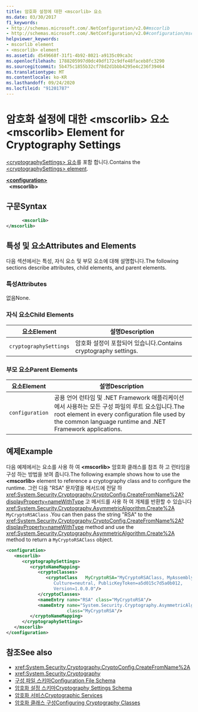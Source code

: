 ```yaml
---
title: 암호화 설정에 대한 <mscorlib> 요소
ms.date: 03/30/2017
f1_keywords:
- http://schemas.microsoft.com/.NetConfiguration/v2.0#mscorlib
- http://schemas.microsoft.com/.NetConfiguration/v2.0#configuration/mscorlib
helpviewer_keywords:
- mscorlib element
- <mscorlib> element
ms.assetid: d549668f-31f1-4b92-8021-a9135c09ca3c
ms.openlocfilehash: 1788205997d0dc49df172c9dfe48faceb8fc3290
ms.sourcegitcommit: 5b475c1855b32cf78d2d1bbb4295e4c236f39464
ms.translationtype: MT
ms.contentlocale: ko-KR
ms.lasthandoff: 09/24/2020
ms.locfileid: "91201787"
---
```

# <a name="mscorlib-element-for-cryptography-settings"></a><span data-ttu-id="fe90a-102">암호화 설정에 대한 \<mscorlib> 요소</span><span class="sxs-lookup"><span data-stu-id="fe90a-102">\<mscorlib> Element for Cryptography Settings</span></span>

<span data-ttu-id="fe90a-103">[ \<cryptographySettings> 요소](cryptographysettings-element.md)를 포함 합니다.</span><span class="sxs-lookup"><span data-stu-id="fe90a-103">Contains the [\<cryptographySettings> element](cryptographysettings-element.md).</span></span>  
  
[**\<configuration>**](../configuration-element.md)  
&nbsp;&nbsp;**\<mscorlib>**  
  
## <a name="syntax"></a><span data-ttu-id="fe90a-104">구문</span><span class="sxs-lookup"><span data-stu-id="fe90a-104">Syntax</span></span>  
  
```xml  
      <mscorlib>
</mscorlib>  
```  
  
## <a name="attributes-and-elements"></a><span data-ttu-id="fe90a-105">특성 및 요소</span><span class="sxs-lookup"><span data-stu-id="fe90a-105">Attributes and Elements</span></span>  

 <span data-ttu-id="fe90a-106">다음 섹션에서는 특성, 자식 요소 및 부모 요소에 대해 설명합니다.</span><span class="sxs-lookup"><span data-stu-id="fe90a-106">The following sections describe attributes, child elements, and parent elements.</span></span>  
  
### <a name="attributes"></a><span data-ttu-id="fe90a-107">특성</span><span class="sxs-lookup"><span data-stu-id="fe90a-107">Attributes</span></span>  

 <span data-ttu-id="fe90a-108">없음</span><span class="sxs-lookup"><span data-stu-id="fe90a-108">None.</span></span>  
  
### <a name="child-elements"></a><span data-ttu-id="fe90a-109">자식 요소</span><span class="sxs-lookup"><span data-stu-id="fe90a-109">Child Elements</span></span>  
  
|<span data-ttu-id="fe90a-110">요소</span><span class="sxs-lookup"><span data-stu-id="fe90a-110">Element</span></span>|<span data-ttu-id="fe90a-111">설명</span><span class="sxs-lookup"><span data-stu-id="fe90a-111">Description</span></span>|  
|-------------|-----------------|  
|`cryptographySettings`|<span data-ttu-id="fe90a-112">암호화 설정이 포함되어 있습니다.</span><span class="sxs-lookup"><span data-stu-id="fe90a-112">Contains cryptography settings.</span></span>|  
  
### <a name="parent-elements"></a><span data-ttu-id="fe90a-113">부모 요소</span><span class="sxs-lookup"><span data-stu-id="fe90a-113">Parent Elements</span></span>  
  
|<span data-ttu-id="fe90a-114">요소</span><span class="sxs-lookup"><span data-stu-id="fe90a-114">Element</span></span>|<span data-ttu-id="fe90a-115">설명</span><span class="sxs-lookup"><span data-stu-id="fe90a-115">Description</span></span>|  
|-------------|-----------------|  
|`configuration`|<span data-ttu-id="fe90a-116">공용 언어 런타임 및 .NET Framework 애플리케이션에서 사용하는 모든 구성 파일의 루트 요소입니다.</span><span class="sxs-lookup"><span data-stu-id="fe90a-116">The root element in every configuration file used by the common language runtime and .NET Framework applications.</span></span>|  
  
## <a name="example"></a><span data-ttu-id="fe90a-117">예제</span><span class="sxs-lookup"><span data-stu-id="fe90a-117">Example</span></span>  

 <span data-ttu-id="fe90a-118">다음 예제에서는 요소를 사용 하 여 **\<mscorlib>** 암호화 클래스를 참조 하 고 런타임을 구성 하는 방법을 보여 줍니다.</span><span class="sxs-lookup"><span data-stu-id="fe90a-118">The following example shows how to use the **\<mscorlib>** element to reference a cryptography class and to configure the runtime.</span></span> <span data-ttu-id="fe90a-119">그런 다음 "RSA" 문자열을 메서드에 전달 하 <xref:System.Security.Cryptography.CryptoConfig.CreateFromName%2A?displayProperty=nameWithType> 고 메서드를 사용 하 여 개체를 반환할 수 있습니다 <xref:System.Security.Cryptography.AsymmetricAlgorithm.Create%2A> `MyCryptoRSAClass` .</span><span class="sxs-lookup"><span data-stu-id="fe90a-119">You can then pass the string "RSA" to the <xref:System.Security.Cryptography.CryptoConfig.CreateFromName%2A?displayProperty=nameWithType> method and use the <xref:System.Security.Cryptography.AsymmetricAlgorithm.Create%2A> method to return a `MyCryptoRSAClass` object.</span></span>  
  
```xml  
<configuration>  
   <mscorlib>  
      <cryptographySettings>  
         <cryptoNameMapping>  
            <cryptoClasses>  
               <cryptoClass   MyCryptoRSA="MyCryptoRSAClass, MyAssembly  
                  Culture=neutral, PublicKeyToken=a5d015c7d5a0b012,  
                  Version=1.0.0.0"/>  
            </cryptoClasses>  
            <nameEntry name="RSA" class="MyCryptoRSA"/>  
            <nameEntry name="System.Security.Cryptography.AsymmetricAlgorithm"  
                       class="MyCryptoRSA"/>  
         </cryptoNameMapping>  
      </cryptographySettings>  
   </mscorlib>  
</configuration>  
```  
  
## <a name="see-also"></a><span data-ttu-id="fe90a-120">참조</span><span class="sxs-lookup"><span data-stu-id="fe90a-120">See also</span></span>

- <xref:System.Security.Cryptography.CryptoConfig.CreateFromName%2A>
- <xref:System.Security.Cryptography>
- [<span data-ttu-id="fe90a-121">구성 파일 스키마</span><span class="sxs-lookup"><span data-stu-id="fe90a-121">Configuration File Schema</span></span>](../index.md)
- [<span data-ttu-id="fe90a-122">암호화 설정 스키마</span><span class="sxs-lookup"><span data-stu-id="fe90a-122">Cryptography Settings Schema</span></span>](index.md)
- [<span data-ttu-id="fe90a-123">암호화 서비스</span><span class="sxs-lookup"><span data-stu-id="fe90a-123">Cryptographic Services</span></span>](../../../../standard/security/cryptographic-services.md)
- [<span data-ttu-id="fe90a-124">암호화 클래스 구성</span><span class="sxs-lookup"><span data-stu-id="fe90a-124">Configuring Cryptography Classes</span></span>](../../configure-cryptography-classes.md)
